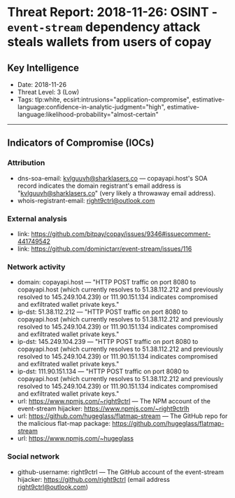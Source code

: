 # Threat Report: 2018-11-26: OSINT - `event-stream` dependency attack steals wallets from users of copay


## Key Intelligence
* Date: 2018-11-26
* Threat Level: 3 (Low)
* Tags: tlp:white, ecsirt:intrusions="application-compromise", estimative-language:confidence-in-analytic-judgment="high", estimative-language:likelihood-probability="almost-certain"

---

## Indicators of Compromise (IOCs)
### Attribution
* dns-soa-email: kvlguuvh@sharklasers.co — copayapi.host's SOA record indicates the domain registrant's email address is "kvlguuvh@sharklasers.co" (very likely a throwaway email address).
* whois-registrant-email: right9ctrl@outlook.com

### External analysis
* link: https://github.com/bitpay/copay/issues/9346#issuecomment-441749542
* link: https://github.com/dominictarr/event-stream/issues/116

### Network activity
* domain: copayapi.host — "HTTP POST traffic on port 8080 to copayapi.host (which currently resolves to 51.38.112.212 and previously resolved to 145.249.104.239) or 111.90.151.134 indicates compromised and exfiltrated wallet private keys."
* ip-dst: 51.38.112.212 — "HTTP POST traffic on port 8080 to copayapi.host (which currently resolves to 51.38.112.212 and previously resolved to 145.249.104.239) or 111.90.151.134 indicates compromised and exfiltrated wallet private keys."
* ip-dst: 145.249.104.239 — "HTTP POST traffic on port 8080 to copayapi.host (which currently resolves to 51.38.112.212 and previously resolved to 145.249.104.239) or 111.90.151.134 indicates compromised and exfiltrated wallet private keys."
* ip-dst: 111.90.151.134 — "HTTP POST traffic on port 8080 to copayapi.host (which currently resolves to 51.38.112.212 and previously resolved to 145.249.104.239) or 111.90.151.134 indicates compromised and exfiltrated wallet private keys."
* url: https://www.npmjs.com/~right9ctrl — The NPM account of the event-stream hijacker: https://www.npmjs.com/~right9ctrlh
* url: https://github.com/hugeglass/flatmap-stream — The GitHub repo for the malicious flat-map package: https://github.com/hugeglass/flatmap-stream
* url: https://www.npmjs.com/~hugeglass

### Social network
* github-username: right9ctrl — The GitHub account of the event-stream hijacker: https://github.com/right9ctrl (email address right9ctrl@outlook.com)
